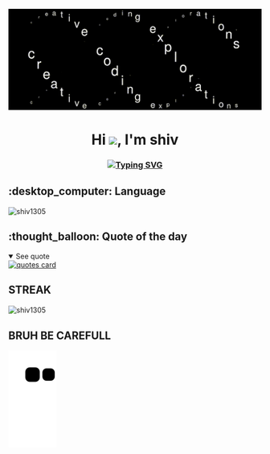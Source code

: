 ![coding gif](https://github.com/shiv1305/shiv1305/blob/main/coding%20exploration.gif)

<h1 align="center">Hi <img src="https://media.giphy.com/media/hvRJCLFzcasrR4ia7z/giphy.gif" width="28">, I'm shiv</h1>

<h3 align="center">
 <a href="https://git.io/typing-svg"><img src="https://readme-typing-svg.demolab.com?font=Poppins&pause=1000&color=00C647&center=true&width=435&height=100&lines=MASTER+IN+COMPUTER+APPLICATION+STUDENT;CRAVING+FOR+LEARNING" alt="Typing SVG" /></a>
</h3>
<h2>:desktop_computer: Language</h2>
<p><img align="center" src="https://github-readme-stats.vercel.app/api/top-langs?username=shiv1305&show_icons=true&locale=en&layout=compact" alt="shiv1305" /></p>

<h2>:thought_balloon: Quote of the day</h2>
<details open>
<summary>See quote</summary>
    <a href="https://github.com/piyushsuthar/github-readme-quotes">
        <img src="https://quotes-github-readme.vercel.app/api?type=horizontal&theme=tokyonight" alt="quotes card">
    </a>
</details>

## STREAK

<p><img align="center" src="https://github-readme-streak-stats.herokuapp.com/?user=shiv1305&theme=dark" alt="shiv1305" /></p>


## BRUH BE CAREFULL
![snake gif](https://github.com/shiv1305/shiv1305/blob/output/github-contribution-grid-snake.svg)

